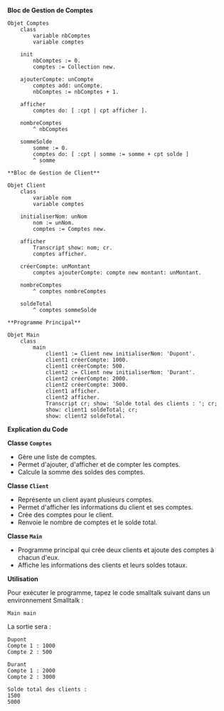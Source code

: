 **Bloc de Gestion de Comptes**

```smalltalk
Objet Comptes
    class
        variable nbComptes
        variable comptes
        
    init
        nbComptes := 0.
        comptes := Collection new.

    ajouterCompte: unCompte
        comptes add: unCompte.
        nbComptes := nbComptes + 1.
        
    afficher
        comptes do: [ :cpt | cpt afficher ].

    nombreComptes
        ^ nbComptes

    sommeSolde
        somme := 0.
        comptes do: [ :cpt | somme := somme + cpt solde ]
        ^ somme

**Bloc de Gestion de Client**

Objet Client
    class
        variable nom
        variable comptes

    initialiserNom: unNom
        nom := unNom.
        comptes := Comptes new.

    afficher
        Transcript show: nom; cr.
        comptes afficher.

    créerCompte: unMontant
        comptes ajouterCompte: compte new montant: unMontant.

    nombreComptes
        ^ comptes nombreComptes

    soldeTotal
        ^ comptes sommeSolde

**Programme Principal**

Objet Main
    class
        main
            client1 := Client new initialiserNom: 'Dupont'.
            client1 créerCompte: 1000.
            client1 créerCompte: 500.
            client2 := Client new initialiserNom: 'Durant'.
            client2 créerCompte: 2000.
            client2 créerCompte: 3000.
            client1 afficher.
            client2 afficher.
            Transcript cr; show: 'Solde total des clients : '; cr;
            show: client1 soldeTotal; cr;
            show: client2 soldeTotal.

```

**Explication du Code**

**Classe `Comptes`**

* Gère une liste de comptes.
* Permet d'ajouter, d'afficher et de compter les comptes.
* Calcule la somme des soldes des comptes.

**Classe `Client`**

* Représente un client ayant plusieurs comptes.
* Permet d'afficher les informations du client et ses comptes.
* Crée des comptes pour le client.
* Renvoie le nombre de comptes et le solde total.

**Classe `Main`**

* Programme principal qui crée deux clients et ajoute des comptes à chacun d'eux.
* Affiche les informations des clients et leurs soldes totaux.

**Utilisation**

Pour exécuter le programme, tapez le code smalltalk suivant dans un environnement Smalltalk :

```
Main main
```

La sortie sera :

```
Dupont
Compte 1 : 1000
Compte 2 : 500

Durant
Compte 1 : 2000
Compte 2 : 3000

Solde total des clients : 
1500
5000
```
